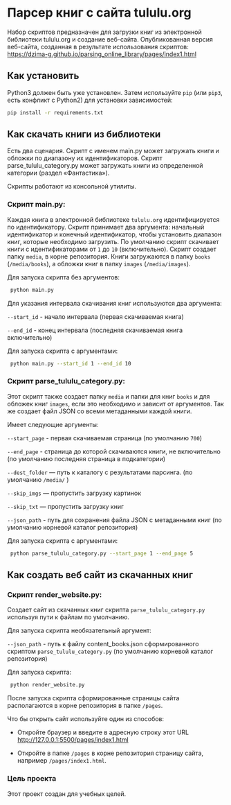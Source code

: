 # Парсер книг с сайта tululu.org

Набор скриптов предназначен для загрузки книг из электронной библиотеки tululu.org и создание веб-сайта.
Опубликованная версия веб-сайта, созданная в результате использования
скриптов: https://dzima-g.github.io/parsing_online_library/pages/index1.html

## Как установить

Python3 должен быть уже установлен.
Затем используйте `pip` (или `pip3`, есть конфликт с Python2) для установки зависимостей:

```sh
pip install -r requirements.txt
```

## Как скачать книги из библиотеки

Есть два сценария. Скрипт с именем main.py может загружать книги и обложки по диапазону их идентификаторов. Скрипт
parse_tululu_category.py может загружать книги из определенной категории (раздел «Фантастика»).

Скрипты работают из консольной утилиты.

### Скрипт main.py:

Каждая книга в электронной библиотеке `tululu.org` идентифицируется по идентификатору. Скрипт принимает два аргумента:
начальный идентификатор и конечный идентификатор, чтобы установить диапазон книг, которые необходимо
загрузить. По умолчанию скрипт скачивает книги с идентификаторами от `1` до `10` (включительно). Скрипт создает
папку `media`,
в корне репозитория. Книги загружаются в папку `books` (`/media/books`), а обложки книг в
папку `images` (`/media/images`).

Для запуска скрипта без аргументов:

```sh
 python main.py 
 ```

Для указания интервала скачивания книг используются два аргумента:

`--start_id` - начало интервала (первая скачиваемая книга)

`--end_id` - конец интервала (последняя скачиваемая книга включительно)

Для запуска скрипта с аргументами:

```sh
 python main.py --start_id 1 --end_id 10
 ```

### Скрипт parse_tululu_category.py:

Этот скрипт также создает папку `media`  и папки для книг `books` и для обложек книг `images`, если это необходимо и
зависит от аргументов. Так же создает файл JSON со всеми метаданными каждой книги.

Имеет следующие аргументы:

`--start_page` - первая скачиваемая страница (по умолчанию `700`)

`--end_page` - страница до которой скачиваются книги, не включительно (по умолчанию последняя страница в подкатегории)

`--dest_folder` — путь к каталогу с результатами парсинга. (по умолчанию `/media/` )

`--skip_imgs` — пропустить загрузку картинок

`--skip_txt` — пропустить загрузку книг

`--json_path` - путь для сохранения файла JSON с метаданными книг (по умолчанию корневой каталог репозитория)

Для запуска скрипта с аргументами:

```sh
 python parse_tululu_category.py --start_page 1 --end_page 5 
 ```

## Как создать веб сайт из скачанных книг

### Скрипт render_website.py:

Создает сайт из скачанных книг скрипта `parse_tululu_category.py` используя пути к файлам по умолчанию.

Для запуска скрипта необязательный аргумент:

`--json_path` - путь к файлу content_books.json сформированного скриптом `parse_tululu_category.py` (по умолчанию
корневой каталог репозитория)

Для запуска скрипта:

```sh
 python render_website.py
 ```
После запуска скрипта сформированные страницы сайта располагаются в корне репозитория в папке `/pages`.

Что бы открыть сайт используйте один из способов:

 * Откройте браузер и введите в адресную строку этот URL http://127.0.0.1:5500/pages/index1.html

 * Откройте в папке `/pages` в корне репозитория страницу сайта, например `/pages/index1.html`.

### Цель проекта

Этот проект создан для учебных целей.
